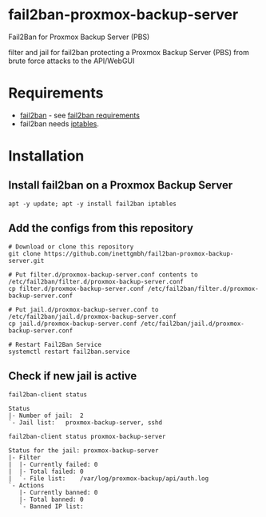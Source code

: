# fail2ban-proxmox-backup-server

Fail2Ban for Proxmox Backup Server (PBS)

filter and jail for fail2ban protecting a Proxmox Backup Server (PBS) from brute force attacks to the API/WebGUI

# Requirements

- [fail2ban](https://www.fail2ban.org/wiki/index.php/Main_Page) - see [fail2ban requirements](https://www.fail2ban.org/wiki/index.php/Requirements)
- fail2ban needs [iptables](https://www.netfilter.org/projects/iptables/index.html).

# Installation

## Install fail2ban on a Proxmox Backup Server

```
apt -y update; apt -y install fail2ban iptables
```

## Add the configs from this repository

```
# Download or clone this repository
git clone https://github.com/inettgmbh/fail2ban-proxmox-backup-server.git

# Put filter.d/proxmox-backup-server.conf contents to /etc/fail2ban/filter.d/proxmox-backup-server.conf
cp filter.d/proxmox-backup-server.conf /etc/fail2ban/filter.d/proxmox-backup-server.conf

# Put jail.d/proxmox-backup-server.conf to /etc/fail2ban/jail.d/proxmox-backup-server.conf
cp jail.d/proxmox-backup-server.conf /etc/fail2ban/jail.d/proxmox-backup-server.conf

# Restart Fail2Ban Service
systemctl restart fail2ban.service
```

## Check if new jail is active

```
fail2ban-client status

Status
|- Number of jail:	2
`- Jail list:	proxmox-backup-server, sshd
```

```
fail2ban-client status proxmox-backup-server

Status for the jail: proxmox-backup-server
|- Filter
|  |- Currently failed:	0
|  |- Total failed:	0
|  `- File list:	/var/log/proxmox-backup/api/auth.log
`- Actions
   |- Currently banned:	0
   |- Total banned:	0
   `- Banned IP list:
```
